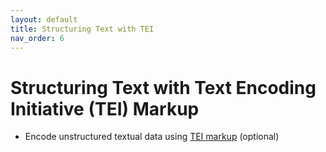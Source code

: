 ```yaml
---
layout: default
title: Structuring Text with TEI
nav_order: 6
---
```


# Structuring Text with Text Encoding Initiative (TEI) Markup

* Encode unstructured textual data using [TEI markup](https://tei-c.org/guidelines/Customization/Lite/) (optional)

